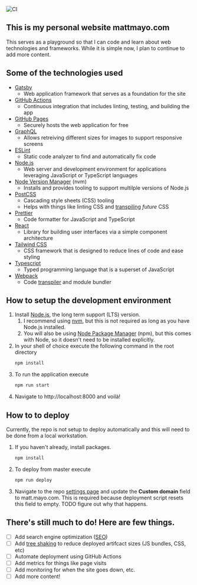 
![CI](https://github.com/mattmayo/mattmayo/workflows/CI/badge.svg)

## This is my personal website mattmayo.com
This serves as a playground so that I can code and learn about web technologies and frameworks. While it is simple now, I plan to continue to add more content.

## Some of the technologies used
* [Gatsby](https://www.gatsbyjs.com)
    * Web application framework that serves as a foundation for the site
* [GitHub Actions](https://github.com/features/actions)
    * Continuous integration that includes linting, testing, and building the app
* [GitHub Pages](https://pages.github.com)
    * Securely hosts the web application for free
* [GraphQL](https://graphql.org)
    * Allows retreiving different sizes for images to support responsive screens
* [ESLint](https://eslint.org)
    * Static code analyzer to find and automatically fix code
* [Node.js](https://nodejs.org/)
    * Web server and development environment for applications leveraging JavaScript or TypeScript languages
* [Node Version Manager](https://github.com/nvm-sh/nvm) (nvm)
    * Installs and provides tooling to support multilple versions of Node.js
* [PostCSS](https://postcss.org)
    * Cascading style sheets (CSS) tooling
    * Helps with things like linting CSS and [transpiling](https://en.wikipedia.org/wiki/Source-to-source_compiler) _future_ CSS
* [Prettier](https://prettier.io)
    * Code formatter for JavaScript and TypeScript
* [React](https://reactjs.org)
    * Library for building user interfaces via a simple component architecture
* [Tailwind CSS](https://tailwindcss.com)
    * CSS framework that is designed to reduce lines of code and ease styling
* [Typescript](https://www.typescriptlang.org)
    * Typed programming language that is a superset of JavaScript
* [Webpack](https://webpack.js.org)
    * Code [transpiler](https://en.wikipedia.org/wiki/Source-to-source_compiler) and module bundler

## How to setup the development environment
1. Install [Node.js](https://nodejs.org/), the long term support (LTS) version. 
    1. I recommend using [nvm](https://github.com/nvm-sh/nvm), but this is not required as long as you have Node.js installed.
    1. You will also be using [Node Package Manager](https://www.npmjs.com) (npm), but this comes with Node, so it doesn't need to be installed explicitly.
1. In your shell of choice execute the following command in the root directory 
    ```sh
    npm install
    ```
1. To run the application execute
    ```sh
    npm run start
    ```
1. Navigate to http://localhost:8000 and voilà!

## How to to deploy
Currently, the repo is not setup to deploy automatically and this will need to be done from a local workstation.
1. If you haven't already, install packages.
    ```sh
    npm install
    ```
1. To deploy from master execute
    ```sh
    npm run deploy
    ```
2. Navigate to the repo [settings page](https://github.com/mattmayo/mattmayo/settings) and update the **Custom domain** field to matt.mayo.com. This is required because deployment script resets this field to empty. TODO figure out why that happens.

## There's still much to do! Here are few things.
- [ ] Add search engine optimization ([SEO](https://moz.com/beginners-guide-to-seo))
- [ ] Add [tree shaking](https://en.wikipedia.org/wiki/Tree_shaking) to reduce deployed artifcact sizes (JS bundles, CSS, etc)
- [ ] Automate deployment using GitHub Actions
- [ ] Add metrics for things like page visits
- [ ] Add monitoring for when the site goes down, etc.
- [ ] Add more content!
